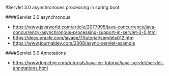 #Servlet 3.0 asynchronoues processing in spring boot

####Servlet 3.0 asynchronous
- https://www.javaworld.com/article/2077995/java-concurrency/java-concurrency-asynchronous-processing-support-in-servlet-3-0.html
- https://docs.oracle.com/javaee/7/tutorial/servlets012.htm
- https://www.journaldev.com/2008/async-servlet-example

####Servlet 3.0 Annotations
- https://www.logicbig.com/tutorials/java-ee-tutorial/java-servlet/servlet-annotations.html